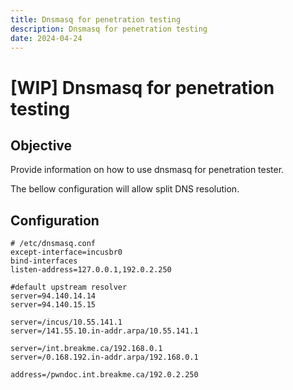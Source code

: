 ```yaml
---
title: Dnsmasq for penetration testing
description: Dnsmasq for penetration testing
date: 2024-04-24
---
```

# [WIP] Dnsmasq for penetration testing

## Objective

Provide information on how to use dnsmasq for penetration tester. 

The bellow configuration will allow split DNS resolution.

## Configuration

```
# /etc/dnsmasq.conf
except-interface=incusbr0
bind-interfaces
listen-address=127.0.0.1,192.0.2.250

#default upstream resolver
server=94.140.14.14
server=94.140.15.15

server=/incus/10.55.141.1
server=/141.55.10.in-addr.arpa/10.55.141.1

server=/int.breakme.ca/192.168.0.1
server=/0.168.192.in-addr.arpa/192.168.0.1

address=/pwndoc.int.breakme.ca/192.0.2.250

```

